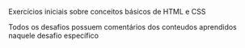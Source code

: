 Exercícios iniciais sobre conceitos básicos de HTML e CSS

Todos os desafios possuem comentários dos conteudos aprendidos naquele desafio específico



